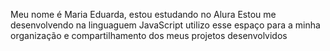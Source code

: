 Meu nome é Maria Eduarda, estou estudando no Alura 
Estou me desenvolvendo na linguaguem JavaScript
utilizo esse espaço para a minha organização e compartilhamento dos meus projetos desenvolvidos 
